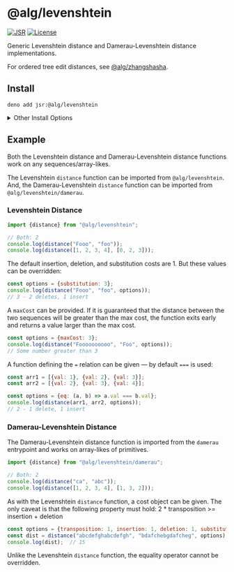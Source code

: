 # @alg/levenshtein

[![JSR](https://jsr.io/badges/@alg/levenshtein)](https://jsr.io/@alg/levenshtein)
[![License](https://img.shields.io/badge/Apache--2.0-green?label=license)](https://codeberg.org/algjs/levenshtein/src/branch/main/LICENSE)

Generic Levenshtein distance and Damerau-Levenshtein distance implementations.

For ordered tree edit distances,
see [@alg/zhangshasha](https://jsr.io/@alg/zhangshasha).

## Install

```
deno add jsr:@alg/levenshtein
```

<details>
<summary>Other Install Options</summary>

```bash
npx jsr add @alg/levenshtein
```
```bash
bunx jsr add @alg/levenshtein
```
```bash
pnpm i jsr:@alg/levenshtein
```
```bash
yarn add jsr:@alg/levenshtein
```
```bash
vlt install jsr:@alg/levenshtein
```

</details>

## Example

Both the Levenshtein distance and Damerau-Levenshtein distance functions work on
any sequences/array-likes.

The Levenshtein `distance` function can be imported from `@alg/levenshtein`.
And, the Damerau-Levenshtein `distance` function can be imported from
`@alg/levenshtein/damerau`.

### Levenshtein Distance

```javascript
import {distance} from "@alg/levenshtein";

// Both: 2
console.log(distance("Fooo", "foo"));
console.log(distance([1, 2, 3, 4], [0, 2, 3]));
```

The default insertion, deletion, and substitution costs are 1. But these values
can be overridden:

```javascript
const options = {substitution: 3};
console.log(distance("Fooo", "foo", options));
// 3 - 2 deletes, 1 insert
```

A `maxCost` can be provided. If it is guaranteed that the distance between the
two sequences will be greater than the max cost, the function exits early and
returns a value larger than the max cost.

```javascript
const options = {maxCost: 3};
console.log(distance("Foooooooooo", "Foo", options));
// Some number greater than 3
```

A function defining the `=` relation can be given — by default `===` is used:

```javascript
const arr1 = [{val: 1}, {val: 2}, {val: 3}];
const arr2 = [{val: 2}, {val: 3}, {val: 4}];

const options = {eq: (a, b) => a.val === b.val};
console.log(distance(arr1, arr2, options));
// 2 - 1 delete, 1 insert
```

### Damerau-Levenshtein Distance

The Damerau-Levenshtein distance function is imported from the `damerau`
entrypoint and works on array-likes of primitives.

```javascript
import {distance} from "@alg/levenshtein/damerau";

// Both: 2
console.log(distance("ca", "abc"));
console.log(distance([1, 2, 3, 4], [1, 3, 2]));
```

As with the Levenshtein `distance` function, a cost object can be given. The
only caveat is that the following property must hold:
2 * transposition >= insertion + deletion

```javascript
const options = {transposition: 1, insertion: 1, deletion: 1, substitution: 2};
const dist = distance("abcdefghabcdefgh", "bdafchebgdafcheg", options);
console.log(dist);  // 15
```

Unlike the Levenshtein `distance` function, the equality operator cannot be
overridden.
